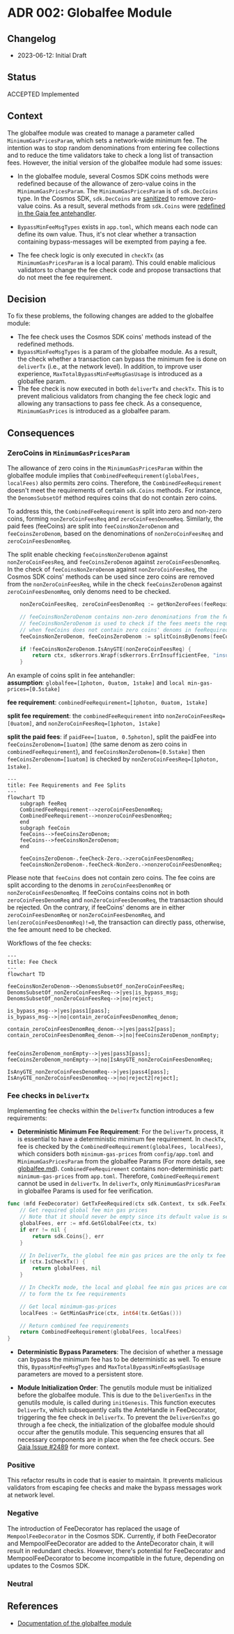 # ADR 002: Globalfee Module

## Changelog
* 2023-06-12: Initial Draft

## Status
ACCEPTED Implemented

## Context

The globalfee module was created to manage a parameter called `MinimumGasPricesParam`, which sets a network-wide minimum fee. The intention was to stop random denominations from entering fee collections and to reduce the time validators take to check a long list of transaction fees. However, the initial version of the globalfee module had some issues:

- In the globalfee module, several Cosmos SDK coins methods were redefined because of the allowance of zero-value coins in the `MinimumGasPricesParam`. The `MinimumGasPricesParam` is of `sdk.DecCoins` type. In the Cosmos SDK, `sdk.DecCoins` are [sanitized](https://github.com/cosmos/cosmos-sdk/blob/67f04e629623d4691c4b2e48806f7793a3aa211e/types/dec_coin.go#L160-L177) to remove zero-value coins. As a result, several methods from `sdk.Coins` were [redefined in the Gaia fee antehandler](https://github.com/cosmos/gaia/blob/890ab3aa2e5788537b0d2ebc9bafdc968340e0e5/x/globalfee/ante/fee_utils.go#L46-L104).

- `BypassMinFeeMsgTypes` exists in `app.toml`, which means each node can define its own value. Thus, it's not clear whether a transaction containing bypass-messages will be exempted from paying a fee.

- The fee check logic is only executed in `checkTx` (as `MinimumGasPricesParam` is a local param). This could enable malicious validators to change the fee check code and propose transactions that do not meet the fee requirement.

## Decision
To fix these problems, the following changes are added to the globalfee module:
- The fee check uses the Cosmos SDK coins' methods instead of the redefined methods.
- `BypassMinFeeMsgTypes` is a param of the globalfee module. As a result, the check whether a transaction can bypass the minimum fee is done on `deliverTx` (i.e., at the network level). In addition, to improve user experience, `MaxTotalBypassMinFeeMsgGasUsage` is introduced as a globalfee param. 
- The fee check is now executed in both `deliverTx` and `checkTx`. This is to prevent malicious validators from changing the fee check logic and allowing any transactions to pass fee check. As a consequence, `MinimumGasPrices` is introduced as a globalfee param. 

## Consequences

### ZeroCoins in `MinimumGasPricesParam`
The allowance of zero coins in the `MinimumGasPricesParam` within the globalfee module implies that `CombinedFeeRequirement(globalFees, localFees)` also permits zero coins. Therefore, the `CombinedFeeRequirement` doesn't meet the requirements of certain `sdk.Coins` methods. For instance, the `DenomsSubsetOf` method requires coins that do not contain zero coins.

To address this, the `CombinedFeeRequirement` is split into zero and non-zero coins, forming `nonZeroCoinFeesReq` and `zeroCoinFeesDenomReq`. Similarly, the paid fees (feeCoins) are split into `feeCoinsNonZeroDenom` and `feeCoinsZeroDenom`, based on the denominations of `nonZeroCoinFeesReq` and `zeroCoinFeesDenomReq`.

The split enable checking `feeCoinsNonZeroDenom` against `nonZeroCoinFeesReq`, and `feeCoinsZeroDenom` against
`zeroCoinFeesDenomReq`. In the check of `feeCoinsNonZeroDenom` against `nonZeroCoinFeesReq`, the Cosmos SDK coins' methods can be used since zero coins are removed from the `nonZeroCoinFeesReq`, while in the check `feeCoinsZeroDenom` against `zeroCoinFeesDenomReq`, only denoms need to be checked.

```go
	nonZeroCoinFeesReq, zeroCoinFeesDenomReq := getNonZeroFees(feeRequired)

	// feeCoinsNonZeroDenom contains non-zero denominations from the feeRequired
	// feeCoinsNonZeroDenom is used to check if the fees meets the requirement imposed by nonZeroCoinFeesReq
	// when feeCoins does not contain zero coins' denoms in feeRequired
	feeCoinsNonZeroDenom, feeCoinsZeroDenom := splitCoinsByDenoms(feeCoins, zeroCoinFeesDenomReq)

```

```go 
	if !feeCoinsNonZeroDenom.IsAnyGTE(nonZeroCoinFeesReq) {
		return ctx, sdkerrors.Wrapf(sdkerrors.ErrInsufficientFee, "insufficient fees; got: %s required: %s", feeCoins.String(), feeRequired.String())
	}
```
An example of coins split in fee antehandler:\
**assumption**: `globalfee=[1photon, 0uatom, 1stake]` and `local min-gas-prices=[0.5stake]`

**fee requirement**: `combinedFeeRequirement=[1photon, 0uatom, 1stake]`

**split fee requirement**: the `combinedFeeRequirement` into `nonZeroCoinFeesReq=[0uatom]`, and `nonZeroCoinFeesReq=[1photon, 1stake]`

**split the paid fees**:
if `paidFee=[1uatom, 0.5photon]`,
split the paidFee into `feeCoinsZeroDenom=[1uatom]` (the same denom as zero coins in `combinedFeeRequirement`), and `feeCoinsNonZeroDenom=[0.5stake]`
then `feeCoinsZeroDenom=[1uatom]` is checked by `nonZeroCoinFeesReq=[1photon, 1stake]`.

```mermaid
---
title: Fee Requirements and Fee Splits
---
flowchart TD
	subgraph feeReq
    CombinedFeeRequirement-->zeroCoinFeesDenomReq;
	CombinedFeeRequirement-->nonzeroCoinFeesDenomReq;
	end
	subgraph feeCoin
	feeCoins-->feeCoinsZeroDenom;
	feeCoins-->feeCoinsNonZeroDenom;
	end

	feeCoinsZeroDenom-.feeCheck-Zero.->zeroCoinFeesDenomReq;
	feeCoinsNonZeroDenom-.feeCheck-NonZero.->nonzeroCoinFeesDenomReq;
```
Please note that `feeCoins` does not contain zero coins. The fee coins are split according to the denoms in `zeroCoinFeesDenomReq` or `nonZeroCoinFeesDenomReq`. If feeCoins contains coins not in both `zeroCoinFeesDenomReq` and `nonZeroCoinFeesDenomReq`, the transaction should be rejected. On the contrary, if  feeCoins' denoms are in either `zeroCoinFeesDenomReq` or `nonZeroCoinFeesDenomReq`, and `len(zeroCoinFeesDenomReq)!=0`, the transaction can directly pass, otherwise, the fee amount need to be checked.

Workflows of the fee checks:
```mermaid
---
title: Fee Check
---
flowchart TD

feeCoinsNonZeroDenom-->DenomsSubsetOf_nonZeroCoinFeesReq;
DenomsSubsetOf_nonZeroCoinFeesReq-->|yes|is_bypass_msg;
DenomsSubsetOf_nonZeroCoinFeesReq-->|no|reject;

is_bypass_msg-->|yes|pass1[pass];
is_bypass_msg-->|no|contain_zeroCoinFeesDenomReq_denom;

contain_zeroCoinFeesDenomReq_denom-->|yes|pass2[pass];
contain_zeroCoinFeesDenomReq_denom-->|no|feeCoinsZeroDenom_nonEmpty;


feeCoinsZeroDenom_nonEmpty-->|yes|pass3[pass];
feeCoinsZeroDenom_nonEmpty-->|no|IsAnyGTE_nonZeroCoinFeesDenomReq;

IsAnyGTE_nonZeroCoinFeesDenomReq-->|yes|pass4[pass];
IsAnyGTE_nonZeroCoinFeesDenomReq-->|no|reject2[reject];
```
### Fee checks in  `DeliverTx`
Implementing fee checks within the `DeliverTx` function introduces a few requirements:
- **Deterministic Minimum Fee Requirement**: For the `DeliverTx` process, it is essential to have a deterministic minimum fee requirement. In `checkTx`, fee is checked by the `CombinedFeeRequirement(globalFees, localFees)`, which considers both `minimum-gas-prices` from `config/app.toml` and `MinimumGasPricesParam` from the globalfee Params (For more details, see [globalfee.md](../modules/globalfee.md)). `CombinedFeeRequirement` contains non-deterministic part: `minimum-gas-prices` from `app.toml`. Therefore, `CombinedFeeRequirement` cannot be used in `deliverTx`. In `deliverTx`, only `MinimumGasPricesParam` in globalfee Params is used for fee verification.

```go
func (mfd FeeDecorator) GetTxFeeRequired(ctx sdk.Context, tx sdk.FeeTx) (sdk.Coins, error) {
	// Get required global fee min gas prices
	// Note that it should never be empty since its default value is set to coin={"StakingBondDenom", 0}
	globalFees, err := mfd.GetGlobalFee(ctx, tx)
	if err != nil {
		return sdk.Coins{}, err
	}

	// In DeliverTx, the global fee min gas prices are the only tx fee requirements.
	if !ctx.IsCheckTx() {
		return globalFees, nil
	}

	// In CheckTx mode, the local and global fee min gas prices are combined
	// to form the tx fee requirements

	// Get local minimum-gas-prices
	localFees := GetMinGasPrice(ctx, int64(tx.GetGas()))

	// Return combined fee requirements
	return CombinedFeeRequirement(globalFees, localFees)
}
```

- **Deterministic Bypass Parameters**: The decision of whether a message can bypass the minimum fee has to be deterministic as well. To ensure this, `BypassMinFeeMsgTypes` and `MaxTotalBypassMinFeeMsgGasUsage` parameters are moved to a persistent store.

- **Module Initialization Order**: The genutils module must be initialized before the globalfee module. This is due to the `DeliverGenTxs` in the genutils module, is called during `initGenesis`. This function executes `DeliverTx`, which subsequently calls the AnteHandle in FeeDecorator, triggering the fee check in `DeliverTx`.
  To prevent the `DeliverGenTxs` go through a fee check, the initialization of the globalfee module should occur after the genutils module. This sequencing ensures that all necessary components are in place when the fee check occurs. See [Gaia Issue #2489](https://github.com/cosmos/gaia/issues/2489) for more context.


### Positive
This refactor results in code that is easier to maintain. It prevents malicious validators from escaping fee checks and make the bypass messages work at network level.
### Negative
The introduction of FeeDecorator has replaced the usage of `MempoolFeeDecorator` in the Cosmos SDK. Currently, if both FeeDecorator and MempoolFeeDecorator are added to the AnteDecorator chain, it will result in redundant checks. However, there's potential for FeeDecorator and MempoolFeeDecorator to become incompatible in the future, depending on updates to the Cosmos SDK.

### Neutral

## References

* [Documentation of the globalfee module](../modules/globalfee.md)
